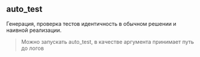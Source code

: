 ## auto_test

Генерация, проверка тестов идентичность в обычном решении и наивной реализации.

> Можно запускать auto_test, в качестве аргумента принимает путь до логов